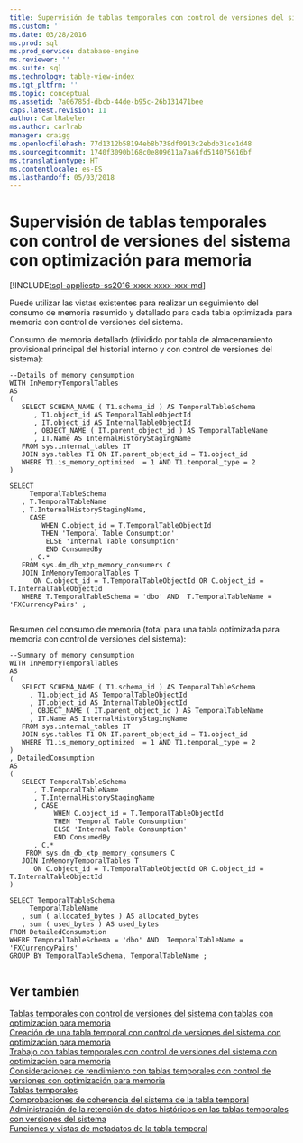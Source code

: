 ```yaml
---
title: Supervisión de tablas temporales con control de versiones del sistema con optimización para memoria | Microsoft Docs
ms.custom: ''
ms.date: 03/28/2016
ms.prod: sql
ms.prod_service: database-engine
ms.reviewer: ''
ms.suite: sql
ms.technology: table-view-index
ms.tgt_pltfrm: ''
ms.topic: conceptual
ms.assetid: 7a06785d-dbcb-44de-b95c-26b131471bee
caps.latest.revision: 11
author: CarlRabeler
ms.author: carlrab
manager: craigg
ms.openlocfilehash: 77d1312b58194eb8b738df0913c2ebdb31ce1d48
ms.sourcegitcommit: 1740f3090b168c0e809611a7aa6fd514075616bf
ms.translationtype: HT
ms.contentlocale: es-ES
ms.lasthandoff: 05/03/2018
---
```

# <a name="monitoring-memory-optimized-system-versioned-temporal-tables"></a>Supervisión de tablas temporales con control de versiones del sistema con optimización para memoria
[!INCLUDE[tsql-appliesto-ss2016-xxxx-xxxx-xxx-md](../../includes/tsql-appliesto-ss2016-xxxx-xxxx-xxx-md.md)]

  Puede utilizar las vistas existentes para realizar un seguimiento del consumo de memoria resumido y detallado para cada tabla optimizada para memoria con control de versiones del sistema.  
  
 Consumo de memoria detallado (dividido por tabla de almacenamiento provisional principal del historial interno y con control de versiones del sistema):  
  
```  
--Details of memory consumption   
WITH InMemoryTemporalTables   
AS   
(   
   SELECT SCHEMA_NAME ( T1.schema_id ) AS TemporalTableSchema  
      , T1.object_id AS TemporalTableObjectId  
      , IT.object_id AS InternalTableObjectId  
      , OBJECT_NAME ( IT.parent_object_id ) AS TemporalTableName  
      , IT.Name AS InternalHistoryStagingName   
   FROM sys.internal_tables IT    
   JOIN sys.tables T1 ON IT.parent_object_id = T1.object_id   
   WHERE T1.is_memory_optimized  = 1 AND T1.temporal_type = 2    
)   
  
SELECT   
     TemporalTableSchema  
   , T.TemporalTableName  
   , T.InternalHistoryStagingName,    
     CASE   
        WHEN C.object_id = T.TemporalTableObjectId   
        THEN 'Temporal Table Consumption'   
         ELSE 'Internal Table Consumption'   
         END ConsumedBy  
     , C.*   
   FROM sys.dm_db_xtp_memory_consumers C   
   JOIN InMemoryTemporalTables T   
      ON C.object_id = T.TemporalTableObjectId OR C.object_id = T.InternalTableObjectId   
   WHERE T.TemporalTableSchema = 'dbo' AND  T.TemporalTableName = 'FXCurrencyPairs' ;  
  
```  
  
 Resumen del consumo de memoria (total para una tabla optimizada para memoria con control de versiones del sistema):  
  
```  
--Summary of memory consumption   
WITH InMemoryTemporalTables   
AS   
(   
   SELECT SCHEMA_NAME ( T1.schema_id ) AS TemporalTableSchema  
     , T1.object_id AS TemporalTableObjectId  
     , IT.object_id AS InternalTableObjectId  
     , OBJECT_NAME ( IT.parent_object_id ) AS TemporalTableName  
     , IT.Name AS InternalHistoryStagingName   
   FROM sys.internal_tables IT    
   JOIN sys.tables T1 ON IT.parent_object_id = T1.object_id   
   WHERE T1.is_memory_optimized  = 1 AND T1.temporal_type = 2    
)   
, DetailedConsumption   
AS   
(   
   SELECT TemporalTableSchema  
      , T.TemporalTableName  
      , T.InternalHistoryStagingName  
      , CASE   
           WHEN C.object_id = T.TemporalTableObjectId   
           THEN 'Temporal Table Consumption'   
           ELSE 'Internal Table Consumption'   
           END ConsumedBy  
      , C.*   
    FROM sys.dm_db_xtp_memory_consumers C   
   JOIN InMemoryTemporalTables T   
      ON C.object_id = T.TemporalTableObjectId OR C.object_id = T.InternalTableObjectId   
)   
  
SELECT TemporalTableSchema  
     TemporalTableName  
   , sum ( allocated_bytes ) AS allocated_bytes  
   , sum ( used_bytes ) AS used_bytes   
FROM DetailedConsumption   
WHERE TemporalTableSchema = 'dbo' AND  TemporalTableName = 'FXCurrencyPairs'   
GROUP BY TemporalTableSchema, TemporalTableName ;  
  
```  
  
## <a name="see-also"></a>Ver también  
 [Tablas temporales con control de versiones del sistema con tablas con optimización para memoria](../../relational-databases/tables/system-versioned-temporal-tables-with-memory-optimized-tables.md)   
 [Creación de una tabla temporal con control de versiones del sistema con optimización para memoria](../../relational-databases/tables/creating-a-memory-optimized-system-versioned-temporal-table.md)   
 [Trabajo con tablas temporales con control de versiones del sistema con optimización para memoria](../../relational-databases/tables/working-with-memory-optimized-system-versioned-temporal-tables.md)   
 [Consideraciones de rendimiento con tablas temporales con control de versiones con optimización para memoria](../../relational-databases/tables/memory-optimized-system-versioned-temporal-tables-performance.md)   
 [Tablas temporales](../../relational-databases/tables/temporal-tables.md)   
 [Comprobaciones de coherencia del sistema de la tabla temporal](../../relational-databases/tables/temporal-table-system-consistency-checks.md)   
 [Administración de la retención de datos históricos en las tablas temporales con versiones del sistema](../../relational-databases/tables/manage-retention-of-historical-data-in-system-versioned-temporal-tables.md)   
 [Funciones y vistas de metadatos de la tabla temporal](../../relational-databases/tables/temporal-table-metadata-views-and-functions.md)  
  
  
